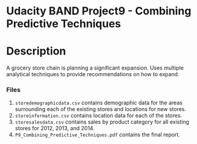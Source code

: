 # Udacity BAND Project9 - Combining Predictive Techniques

# Description
A grocery store chain is planning a significant expansion. Uses multiple analytical techniques to provide recommendations on how to expand.

### Files
1.  ```storedemographicdata.csv``` contains demographic data for the areas surrounding each of the existing stores and locations for new stores.
2. ```storeinformation.csv``` contains location data for each of the stores.
3. ```storesalesdata.csv``` contains sales by product category for all existing stores for 2012, 2013, and 2014.
4. ```P9_Combining_Predictive_Techniques.pdf``` contains the final report.
